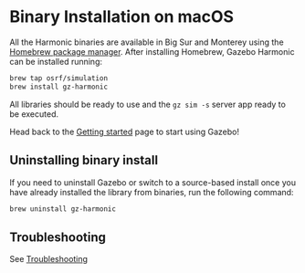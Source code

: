 # Binary Installation on macOS

All the Harmonic binaries are available in Big Sur and Monterey using the
[Homebrew package manager](https://brew.sh/). After installing Homebrew, Gazebo Harmonic can be installed running:

```bash
brew tap osrf/simulation
brew install gz-harmonic
```

All libraries should be ready to use and the `gz sim -s` server app ready to be executed.

Head back to the [Getting started](getstarted)
page to start using Gazebo!

## Uninstalling binary install

If you need to uninstall Gazebo or switch to a source-based install once you
have already installed the library from binaries, run the following command:

```bash
brew uninstall gz-harmonic
```

## Troubleshooting

See [Troubleshooting](troubleshooting.md#macos)
